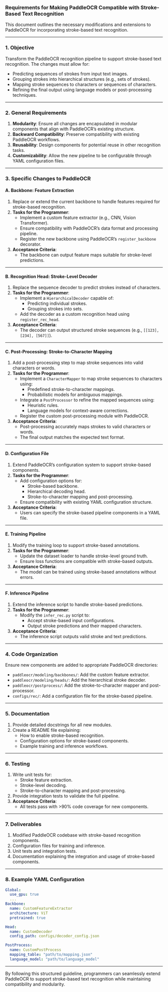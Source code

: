 ### Requirements for Making PaddleOCR Compatible with Stroke-Based Text Recognition

This document outlines the necessary modifications and extensions to PaddleOCR for incorporating stroke-based text recognition.

---

### **1. Objective**
Transform the PaddleOCR recognition pipeline to support stroke-based text recognition. The changes must allow for:
- Predicting sequences of strokes from input text images.
- Grouping strokes into hierarchical structures (e.g., sets of strokes).
- Mapping stroke sequences to characters or sequences of characters.
- Refining the final output using language models or post-processing techniques.

---

### **2. General Requirements**
1. **Modularity**: Ensure all changes are encapsulated in modular components that align with PaddleOCR’s existing structure.
2. **Backward Compatibility**: Preserve compatibility with existing PaddleOCR workflows.
3. **Reusability**: Design components for potential reuse in other recognition tasks.
4. **Customizability**: Allow the new pipeline to be configurable through YAML configuration files.

---

### **3. Specific Changes to PaddleOCR**

#### **A. Backbone: Feature Extraction**
1. Replace or extend the current backbone to handle features required for stroke-based recognition.
2. **Tasks for the Programmer**:
   - Implement a custom feature extractor (e.g., CNN, Vision Transformer).
   - Ensure compatibility with PaddleOCR’s data format and processing pipeline.
   - Register the new backbone using PaddleOCR’s `register_backbone` decorator.
3. **Acceptance Criteria**:
   - The backbone can output feature maps suitable for stroke-level predictions.

---

#### **B. Recognition Head: Stroke-Level Decoder**
1. Replace the sequence decoder to predict strokes instead of characters.
2. **Tasks for the Programmer**:
   - Implement a `HierarchicalDecoder` capable of:
     - Predicting individual strokes.
     - Grouping strokes into sets.
   - Add the decoder as a custom recognition head using `register_rec_head`.
3. **Acceptance Criteria**:
   - The decoder can output structured stroke sequences (e.g., `[[123], [234], [567]]`).

---

#### **C. Post-Processing: Stroke-to-Character Mapping**
1. Add a post-processing step to map stroke sequences into valid characters or words.
2. **Tasks for the Programmer**:
   - Implement a `CharacterMapper` to map stroke sequences to characters using:
     - Predefined stroke-to-character mappings.
     - Probabilistic models for ambiguous mappings.
   - Integrate a `PostProcessor` to refine the mapped sequences using:
     - Heuristic rules.
     - Language models for context-aware corrections.
   - Register the custom post-processing module with PaddleOCR.
3. **Acceptance Criteria**:
   - Post-processing accurately maps strokes to valid characters or words.
   - The final output matches the expected text format.

---

#### **D. Configuration File**
1. Extend PaddleOCR’s configuration system to support stroke-based components.
2. **Tasks for the Programmer**:
   - Add configuration options for:
     - Stroke-based backbone.
     - Hierarchical decoding head.
     - Stroke-to-character mapping and post-processing.
   - Ensure compatibility with existing YAML configuration structure.
3. **Acceptance Criteria**:
   - Users can specify the stroke-based pipeline components in a YAML file.

---

#### **E. Training Pipeline**
1. Modify the training loop to support stroke-based annotations.
2. **Tasks for the Programmer**:
   - Update the dataset loader to handle stroke-level ground truth.
   - Ensure loss functions are compatible with stroke-based outputs.
3. **Acceptance Criteria**:
   - The model can be trained using stroke-based annotations without errors.

---

#### **F. Inference Pipeline**
1. Extend the inference script to handle stroke-based predictions.
2. **Tasks for the Programmer**:
   - Modify the `infer_rec.py` script to:
     - Accept stroke-based input configurations.
     - Output stroke predictions and their mapped characters.
3. **Acceptance Criteria**:
   - The inference script outputs valid stroke and text predictions.

---

### **4. Code Organization**
Ensure new components are added to appropriate PaddleOCR directories:
- `paddleocr/modeling/backbones/`: Add the custom feature extractor.
- `paddleocr/modeling/heads/`: Add the hierarchical stroke decoder.
- `paddleocr/postprocess/`: Add the stroke-to-character mapper and post-processor.
- `configs/rec/`: Add a configuration file for the stroke-based pipeline.

---

### **5. Documentation**
1. Provide detailed docstrings for all new modules.
2. Create a README file explaining:
   - How to enable stroke-based recognition.
   - Configuration options for stroke-based components.
   - Example training and inference workflows.

---

### **6. Testing**
1. Write unit tests for:
   - Stroke feature extraction.
   - Stroke-level decoding.
   - Stroke-to-character mapping and post-processing.
2. Provide integration tests to validate the full pipeline.
3. **Acceptance Criteria**:
   - All tests pass with >90% code coverage for new components.

---

### **7. Deliverables**
1. Modified PaddleOCR codebase with stroke-based recognition components.
2. Configuration files for training and inference.
3. Unit tests and integration tests.
4. Documentation explaining the integration and usage of stroke-based components.

---

### **8. Example YAML Configuration**
```yaml
Global:
  use_gpu: true
  ...
Backbone:
  name: CustomFeatureExtractor
  architecture: ViT
  pretrained: true

Head:
  name: CustomDecoder
  config_path: configs/decoder_config.json

PostProcess:
  name: CustomPostProcess
  mapping_table: "path/to/mapping.json"
  language_model: "path/to/language_model"
```

---

By following this structured guideline, programmers can seamlessly extend PaddleOCR to support stroke-based text recognition while maintaining compatibility and modularity.